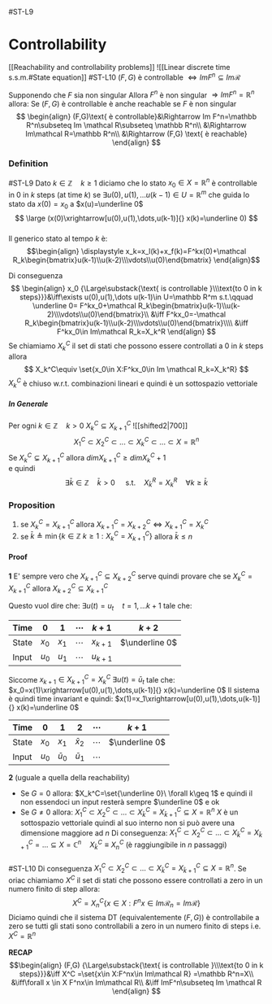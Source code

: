 #ST-L9 
# Controllability
[[Reachability and controllability problems]]
![[Linear discrete time s.s.m.#State equation]]
#ST-L10
$(F,G)$ è controllable $\iff Im F^n\subseteq Im\mathcal R$

Supponendo che $F$ sia non singular Allora $F^n$ è non singular $\Rightarrow ImF^n=\mathbb R^n$ allora:
Se $(F,G)$ è controllable è anche reachable se $F$ è non singular
$$
\begin{align}
(F,G)\text{ è controllable}&\Rightarrow Im F^n=\mathbb R^n\subseteq Im \mathcal R\subseteq \mathbb R^n\\
&\Rightarrow Im\mathcal R=\mathbb R^n\\
&\Rightarrow (F,G) \text{ è reachable}
\end{align}
$$

### Definition
#ST-L9
Dato $k\in \mathbb Z\quad k \geq 1$  diciamo che lo stato $x_0\in X=\mathbb R^n$  è controllable in 0 in $k$ steps (at time $k$) se 
$\exists u(0),u(1),\dots u(k-1)\in U=\mathbb R^m$  che guida lo stato da 
$x(0)=x_0$  a $x(u)=\underline 0$ 
$$
\large
(x(0)\xrightarrow[u(0),u(1),\dots,u(k-1)]{} x(k)=\underline 0)
$$

###
Il generico stato al tempo $k$ è:
$$\begin{align}
\displaystyle x_k=x_l(k)+x_f(k)=F^kx(0)+\mathcal R_k\begin{bmatrix}u(k-1)\\u(k-2)\\\vdots\\u(0)\end{bmatrix}
\end{align}$$


Di conseguenza
$$
\begin{align}
x_0 {\Large\substack{\text{ is controllable }\\\text{to 0 in k steps}}}&\iff\exists u(0),u(1),\dots u(k-1)\in U=\mathbb R^m s.t.\qquad \underline 0= F^kx_0+\mathcal R_k\begin{bmatrix}u(k-1)\\u(k-2)\\\vdots\\u(0)\end{bmatrix}\\
&\iff F^kx_0=-\mathcal R_k\begin{bmatrix}u(k-1)\\u(k-2)\\\vdots\\u(0)\end{bmatrix}\\\\
&\iff F^kx_0\in Im\mathcal R_k=X_k^R
\end{align}
$$
Se chiamiamo  $X_k^C$ il set di stati che possono essere controllati a 0 in $k$ steps allora
$$
X_k^C\equiv \set{x_0\in X:F^kx_0\in Im \mathcal R_k=X_k^R}
$$
$X_k^C$ è chiuso w.r.t. combinazioni lineari e quindi è un sottospazio vettoriale


##### In Generale
Per ogni $k \in \mathbb Z\quad k>0$ 
$X_k^C\subseteq X_{k+1}^C$ 
![[shifted2|700]]
$$
X_1^C\subset X_2^C\subset... \subset X_k^C\subset ... \subset X=\mathbb R^n
$$
Se $X_k^C \subsetneq X_{k+1}^C$   allora $dimX_{k+1}^C\geq dim X_k^C+1$  
e quindi
$$
\exists \bar k\in \mathbb Z\quad \bar k >0\quad\text{ s.t.}\quad X_\bar k^R=X_k^R \quad \forall k\geq\bar k
$$
### Proposition
1. se $X_k^C=X_{k+1}^C$ allora $X_{k+1}^C=X_{k+2}^C\iff X_{k+1}^C =X_k^C$  
2. se $\bar k \triangleq \min\{ k\in\mathbb Z\ k\geq 1:X_k^C=X_{k+1}^C\}$ allora $\bar k \leq n$
#### Proof
**1**
E' sempre vero che $X_{k+1}^C\subseteq X_{k+2}^C$  serve quindi provare che se
$X_{k}^C=X_{k+1}^C$ allora $X_{k+2}^C\subseteq X_{k+1}^C$

Questo vuol dire che: $\exists u(t)=u_t\quad t=1,...k+1$ tale che:

| Time  | $0$   | $1$   | $\cdots$ | $k+1$     | $k+2$          |
| ----- | ----- | ----- | -------- | --------- | -------------- |
| State | $x_0$ | $x_1$ | $\cdots$ | $x_{k+1}$ | $\underline 0$ |
| Input | $u_0$ | $u_1$ | $\cdots$ | $u_{k+1}$ |                |
Siccome  $x_{k+1}\in X_{k+1}^C=X_k^C$
$\exists u(t)=\bar u_t$  tale che:
$x_0=x(1)\xrightarrow[u(0),u(1),\dots,u(k-1)]{} x(k)=\underline 0$ 
Il sistema è quindi time invariant e quindi:
$x(1)=x_1\xrightarrow[u(0),u(1),\dots,u(k-1)]{} x(k)=\underline 0$

| Time  | $0$   | $1$        | $2$        | $\cdots$ | $k+1$          |
| ----- | ----- | ---------- | ---------- | -------- | -------------- |
| State | $x_0$ | $x_1$      | $\bar x_2$ | $\cdots$ | $\underline 0$ |
| Input | $u_0$ | $\bar u_0$ | $\bar u_1$ | $\cdots$ |                |
**2** 
	(uguale a quella della reachability)
- Se $G=0$ allora:
	$X_k^C=\set{\underline 0}\ \forall k\geq 1$ 
	e quindi il non essendoci un input resterà sempre $\underline 0$  e ok
- Se $G\neq 0$ allora:
	$X_1^C\subset X_2^C\subset\ldots\subset X_\bar k^C= X_{\bar k+1}^C\subseteq X=\mathbb R^n$ 
	$X$ è un sottospazio vettoriale quindi al suo interno non si può avere una dimensione maggiore ad $n$ 
Di conseguenza:
$X_1^C\subset X_2^C\subset\ldots\subset X_\bar k^C= X_{\bar k+1}^C=\ldots\subseteq X=\mathbb C^n\quad X_\bar k ^C\equiv X_n^C$  (è raggiungibile in $n$ passaggi)
###
#ST-L10 
Di conseguenza $X_1^C\subset X_2^C\subset...\subset X_\bar k^C= X_{\bar k+1}^C\subseteq X=\mathbb R^n$.
Se oriac chiamiamo $X^C$ il set di stati che possono essere controllati a zero in un numero finito di step allora:
$$
X^C=X_n^C\Big\{x\in X:F^nx\in Im\mathcal R_n=Im\mathcal R\Big\}
$$
Diciamo quindi che il sistema DT (equivalentemente $(F, G)$) è controllabile a zero se tutti gli stati sono controllabili a zero in un numero finito di steps i.e. $X^C=\mathbb R^n$

**RECAP**
$$\begin{align}
(F,G) {\Large\substack{\text{ is controllable }\\\text{to 0 in k steps}}}&\iff X^C =\set{x\in X:F^nx\in Im\mathcal R} =\mathbb R^n=X\\
&\iff\forall x \in X F^nx\in Im\mathcal R\\
&\iff ImF^n\subseteq Im \mathcal R
\end{align}
$$
